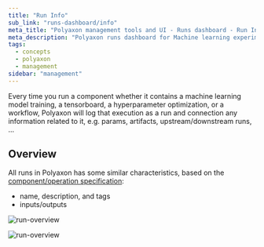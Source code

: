 ```yaml
---
title: "Run Info"
sub_link: "runs-dashboard/info"
meta_title: "Polyaxon management tools and UI - Runs dashboard - Run Info"
meta_description: "Polyaxon runs dashboard for Machine learning experiment tracking and visualizations."
tags:
  - concepts
  - polyaxon
  - management
sidebar: "management"
---
```


Every time you run a component whether it contains a machine learning model training, a tensorboard, a hyperparameter optimization, or a workflow,
Polyaxon will log that execution as a run and connection any information related to it, e.g. params, artifacts, upstream/downstream runs, ...

## Overview

All runs in Polyaxon has some similar characteristics, based on the [component/operation specification](/docs/core/specification/):
   * name, description, and tags
   * inputs/outputs

![run-overview](../../../../content/images/dashboard/runs/overview1.png)

![run-overview](../../../../content/images/dashboard/runs/overview2.png)

